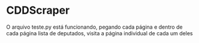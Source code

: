 # CDDScraper


O arquivo teste.py está funcionando, pegando cada página e dentro de cada página lista de deputados, visita a página individual de cada um deles
